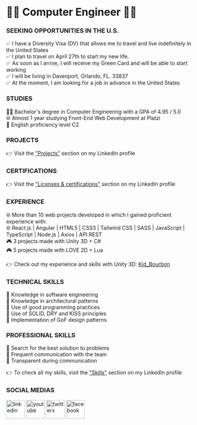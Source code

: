 # 👨‍💻  Computer Engineer  👨‍💻

### SEEKING OPPORTUNITIES IN THE U.S.
✅ I have a Diversity Visa (DV) that allows me to travel and live indefinitely in the United States<br/>
✅ I plan to travel on April 27th to start my new life.<br/>
✅ As soon as I arrive, I will receive my Green Card and will be able to start working<br/>
✅ I will be living in Davenport, Orlando, FL. 33837<br/>
✅ At the moment, I am looking for a job in advance in the United States<br/>

### STUDIES
👨‍🎓 Bachelor's degree in Computer Engineering with a GPA of 4.95 / 5.0<br/>
🌐 Almost 1 year studying Front-End Web Development at Platzi<br/>
🗽 English proficiency level C2<br/>

### PROJECTS
👉 Visit the ["Projects"](https://www.linkedin.com/in/leonardo-collazo-klenina/details/projects/) section on my LinkedIn profile

### CERTIFICATIONS
👉 Visit the ["Licenses & certifications"](https://www.linkedin.com/in/leonardo-collazo-klenina/details/certifications/) section on my LinkedIn profile

### EXPERIENCE
🌐 More than 10 web projects developed in which I gained proficient experience with:<br/>
🌐 React.js | Angular | HTML5 | CSS3 | Tailwind CSS | SASS | JavaScript | TypeScript | Node.js | Axios | API REST<br/>
🎮 3 projects made with Unity 3D + C#<br/>
🎮 5 projects made with LOVE 2D + Lua<br/>

👉 Check out my experience and skills with Unity 3D: [Kid_Bourbon](https://learn.unity.com/u/kidbourbon)

### TECHNICAL SKILLS
🏅 Knowledge in software engineering<br/>
🏅 Knowledge in architectural patterns<br/>
🏅 Use of good programming practices<br/>
🏅 Use of SOLID, DRY and KISS principles<br/>
🏅 Implementation of GoF design patterns<br/>

### PROFESSIONAL SKILLS
🏅 Search for the best solution to problems<br/>
🏅 Frequent communication with the team<br/>
🏅 Transparent during communication<br/>

👉 To check all my skills, visit the ["Skills"](https://www.linkedin.com/in/leonardo-collazo-klenina/details/skills/) section on my LinkedIn profile

### SOCIAL MEDIAS
<a href="https://www.linkedin.com/in/leonardo-collazo-klenina" target="_blank"> <img src="https://img.icons8.com/fluency/48/linkedin.png" alt="linkedin" width="50" height="50"/></a>
<a href="https://www.youtube.com/channel/UCUVv_L27fI0xbvdScYOGm2A" target="_blank"> <img src="https://img.icons8.com/3d-fluency/94/youtube-play.png" alt="youtube" width="50" height="50"/></a>
<a href="https://twitter.com/KidBourbon6" target="_blank"> <img width="50" height="50" src="https://img.icons8.com/color/48/twitterx.png" alt="twitterx"/></a>
<a href="https://www.facebook.com/leonardo.collazo.klenina" target="_blank"> <img src="https://img.icons8.com/fluency/48/facebook-new.png" alt="facebook" width="50" height="50"/></a>
